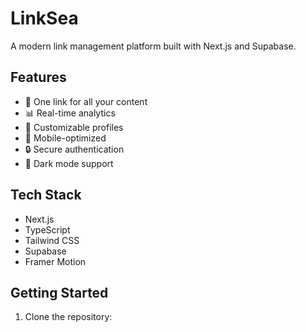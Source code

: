 # LinkSea

A modern link management platform built with Next.js and Supabase.

## Features

- 🔗 One link for all your content
- 📊 Real-time analytics
- 🎨 Customizable profiles
- 📱 Mobile-optimized
- 🔒 Secure authentication
- 🌙 Dark mode support

## Tech Stack

- Next.js
- TypeScript
- Tailwind CSS
- Supabase
- Framer Motion

## Getting Started

1. Clone the repository: 